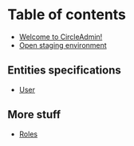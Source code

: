 # Table of contents

* [Welcome to CircleAdmin!](README.md)
* [Open staging environment](https://adminv3.admin.vm.marstefo.ovh)

## Entities specifications

* [User](entities-specifications/user.md)

## More stuff

* [Roles](more-stuff/roles.md)

